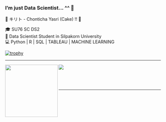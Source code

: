 ### I’m just Data Scientist... ^^ 👋

💬 キリト - Chonticha Yasri (Cake) !! 🐍

🎓 SU76 SC DS2\
💼 Data Scientist Student in Silpakorn University\
💻 Python | R | SQL | TABLEAU | MACHINE LEARNING


[![trophy](https://github-profile-trophy.vercel.app/?username=chonticha-yasri&theme=onedark)](https://github.com/ryo-ma/github-profile-trophy)

---

<div>
  <img height="170" align="left" src="https://github-readme-stats.vercel.app/api?username=chonticha-yasri&count_private=true&include_all_commits=true&theme=highcontrast" />
  <img src="https://github-readme-stats.vercel.app/api/top-langs/?username=chonticha-yasri&layout=compact&theme=highcontrast" />
</div>
<br>
<br>
<br>


---
<br>
<br>
